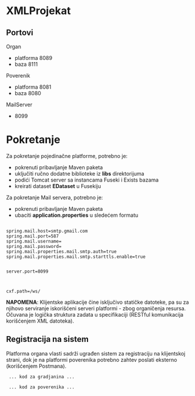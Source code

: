 # XMLProjekat

## Portovi

Organ
- platforma 8089
- baza 8111

Poverenik
- platforma 8081
- baza 8080

MailServer
- 8099

# Pokretanje

Za pokretanje pojedinačne platforme, potrebno je:
- pokrenuti pribavljanje Maven paketa
- uključiti ručno dodatne biblioteke iz **libs** direktorijuma
- podići Tomcat server sa instancama Fuseki i Exists bazama
- kreirati dataset **EDataset** u Fusekiju

Za pokretanje Mail servera, potrebno je:
- pokrenuti pribavljanje Maven paketa
- ubaciti **application.properties** u sledećem formatu

<code>
spring.mail.host=smtp.gmail.com
spring.mail.port=587
spring.mail.username=<VAŠ GMAIL>
spring.mail.password=<LOZINKA>
spring.mail.properties.mail.smtp.auth=true
spring.mail.properties.mail.smtp.starttls.enable=true

server.port=8099

cxf.path=/ws/
</code>

**NAPOMENA**: Klijentske aplikacije čine isključivo statičke datoteke, pa su za njihovo serviranje iskorišćeni serveri platformi - zbog organičenja resursa. Očuvana je logička struktura zadata u specifikaciji (RESTful komunikacija korišćenjem XML datoteka).

## Registracija na sistem

Platforma organa vlasti sadrži ugrađen sistem za registraciju na klijentskoj strani, dok je na platformi poverenika potrebno zahtev poslati eksterno (korišćenjem Postmana).

<code> ... kod za gradjanina ... </code>

<code> ... kod za poverenika ... </code>
